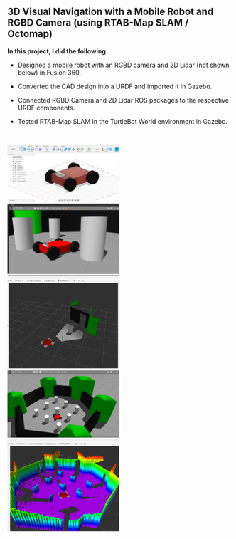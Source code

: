 ## 3D Visual Navigation with a Mobile Robot and RGBD Camera (using RTAB-Map SLAM / Octomap)

**In this project, I did the following:** 
- Designed a mobile robot with an RGBD camera and 2D Lidar (not shown below) in Fusion 360.
- Converted the CAD design into a URDF and imported it in Gazebo.
- Connected RGBD Camera and 2D Lidar ROS packages to the respective URDF components.
- Tested RTAB-Map SLAM in the TurtleBot World environment in Gazebo.

  </br> 

<img src = "images/im1.png" width = "50%">
<img src = "images/im2.png" width = "50%">
<img src = "images/im3.png" width = "50%">
<img src = "images/im4.png" width = "50%">
<img src = "images/im5.png" width = "50%">

